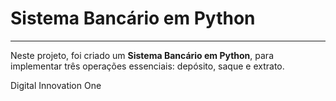 # Sistema Bancário em Python
___
Neste projeto, foi criado um **Sistema Bancário em Python**, para implementar três operações essenciais: depósito, saque e extrato. 

Digital Innovation One